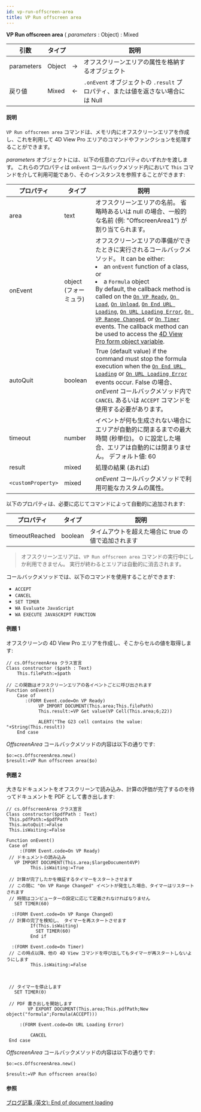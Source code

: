 ```yaml
---
id: vp-run-offscreen-area
title: VP Run offscreen area
---
```


<!-- REF #_method_.VP Run offscreen area.Syntax -->

**VP Run offscreen area** ( _parameters_ : Object) : Mixed<!-- END REF -->

<!-- REF #_method_.VP Run offscreen area.Params -->

| 引数         | タイプ    |    | 説明                                                    |                  |
| ---------- | ------ | -- | ----------------------------------------------------- | ---------------- |
| parameters | Object | -> | オフスクリーンエリアの属性を格納するオブジェクト                              |                  |
| 戻り値        | Mixed  | <- | `.onEvent` オブジェクトの `.result` プロパティ、または値を返さない場合には Null | <!-- END REF --> |

#### 説明

`VP Run offscreen area` コマンドは、<!-- REF #_method_.VP Run offscreen area.Summary -->メモリ内にオフスクリーンエリアを作成し、これを利用して 4D View Pro エリアのコマンドやファンクションを処理することができます<!-- END REF -->。

_parameters_ オブジェクトには、以下の任意のプロパティのいずれかを渡します。 これらのプロパティは `onEvent` コールバックメソッド内において `This` コマンドを介して利用可能であり、そのインスタンスを参照することができます:

| プロパティ              | タイプ                                | 説明                                                                                                                                                                                                                                                                                                                                                                                                                                                                                                                                                                                                                                                                               |
| ------------------ | ---------------------------------- | -------------------------------------------------------------------------------------------------------------------------------------------------------------------------------------------------------------------------------------------------------------------------------------------------------------------------------------------------------------------------------------------------------------------------------------------------------------------------------------------------------------------------------------------------------------------------------------------------------------------------------------------------------------------------------- |
| area               | text                               | オフスクリーンエリアの名前。 省略時あるいは null の場合、一般的な名前 (例: "OffscreenArea1") が割り当てられます。                                                                                                                                                                                                                                                                                                                                                                                                                                                                                                                                                                                       |
| onEvent            | object (フォーミュラ) | オフスクリーンエリアの準備ができたときに実行されるコールバックメソッド。 It can be either:<li>an `onEvent` function of a class, or</li><li>a `Formula` object</li>By default, the callback method is called on the [`On VP Ready`](../../Events/onVpReady.md), [`On Load`](../../Events/onLoad.md), [`On Unload`](../../Events/onUnload.md), [`On End URL Loading`](../../Events/onEndUrlLoading.md), [`On URL Loading Error`](../../Events/onUrlLoadingError.md), [`On VP Range Changed`](../../Events/onVpRangeChanged.md), or [`On Timer`](../../Events/onTimer.md) events. The callback method can be used to access the [4D View Pro form object variable](../configuring.md#4d-view-pro-form-object-variable). |
| autoQuit           | boolean                            | True (default value) if the command must stop the formula execution when the [`On End URL Loading`](../../Events/onEndUrlLoading.md) or [`On URL Loading Error`](../../Events/onUrlLoadingError.md) events occur. False の場合、_onEvent_ コールバックメソッド内で `CANCEL` あるいは `ACCEPT` コマンドを使用する必要があります。                                                                                                                                                                                                                                                                                                                                                                   |
| timeout            | number                             | イベントが何も生成されない場合にエリアが自動的に閉まるまでの最大時間 (秒単位)。 0 に設定した場合、エリアは自動的には閉まりません。 デフォルト値: 60                                                                                                                                                                                                                                                                                                                                                                                                                                                                                                                                                                               |
| result             | mixed                              | 処理の結果 (あれば)                                                                                                                                                                                                                                                                                                                                                                                                                                                                                                                                                                                                                                                   |
| `<customProperty>` | mixed                              | _onEvent_ コールバックメソッドで利用可能なカスタムの属性。                                                                                                                                                                                                                                                                                                                                                                                                                                                                                                                                                                                                                                               |

以下のプロパティは、必要に応じてコマンドによって自動的に追加されます:

| プロパティ          | タイプ     | 説明                           |
| -------------- | ------- | ---------------------------- |
| timeoutReached | boolean | タイムアウトを超えた場合に true の値で追加されます |

> オフスクリーンエリアは、`VP Run offscreen area` コマンドの実行中にしか利用できません。 実行が終わるとエリアは自動的に消去されます。

コールバックメソッドでは、以下のコマンドを使用することができます:

- `ACCEPT`
- `CANCEL`
- `SET TIMER`
- `WA Evaluate JavaScript`
- `WA EXECUTE JAVASCRIPT FUNCTION`

#### 例題 1

オフスクリーンの 4D View Pro エリアを作成し、そこからセルの値を取得します:

```4d
// cs.OffscreenArea クラス宣言 
Class constructor ($path : Text)
    This.filePath:=$path

// この関数はオフスクリーンエリアの各イベントごとに呼び出されます
Function onEvent()
    Case of
       :(FORM Event.code=On VP Ready)
            VP IMPORT DOCUMENT(This.area;This.filePath)
            This.result:=VP Get value(VP Cell(This.area;6;22))

            ALERT("The G23 cell contains the value: "+String(This.result))
    End case
```

_OffscreenArea_ コールバックメソッドの内容は以下の通りです:

```4d
$o:=cs.OffscreenArea.new()
$result:=VP Run offscreen area($o)
```

#### 例題 2

大きなドキュメントをオフスクリーンで読み込み、計算の評価が完了するのを待ってドキュメントを PDF として書き出します:

```4d
// cs.OffscreenArea クラス宣言
Class constructor($pdfPath : Text)
 This.pdfPath:=$pdfPath
 This.autoQuit:=False
 This.isWaiting:=False
 
Function onEvent()
 Case of
     :(FORM Event.code=On VP Ready)
 // ドキュメントの読み込み
   VP IMPORT DOCUMENT(This.area;$largeDocument4VP)
         This.isWaiting:=True
 
 // 計算が完了したかを検証するタイマーをスタートさせます
 // この間に "On VP Range Changed" イベントが発生した場合、タイマーはリスタートされます
 // 時間はコンピューターの設定に応じて定義されなければなりません
   SET TIMER(60)
 
  :(FORM Event.code=On VP Range Changed)
 // 計算の完了を検知し、 タイマーを再スタートさせます
         If(This.isWaiting)
           SET TIMER(60)
         End if
 
  :(FORM Event.code=On Timer)
 // この時点以降、他の 4D View コマンドを呼び出してもタイマーが再スタートしないようにします
         This.isWaiting:=False
 


 // タイマーを停止します
   SET TIMER(0)
 
 // PDF 書き出しを開始します
        VP EXPORT DOCUMENT(This.area;This.pdfPath;New object("formula";Formula(ACCEPT)))
 
     :(FORM Event.code=On URL Loading Error)

         CANCEL 
 End case
```

_OffscreenArea_ コールバックメソッドの内容は以下の通りです:

```4d
$o:=cs.OffscreenArea.new()
 
$result:=VP Run offscreen area($o)
```

#### 参照

[ブログ記事 (英文): End of document loading](https://blog.4d.com/4d-view-pro-end-of-document-loading/)
